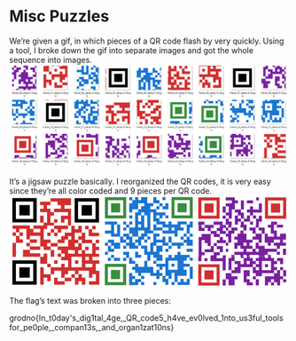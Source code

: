 # Misc Puzzles

We’re given a gif, in which pieces of a QR code flash by very quickly. 
Using a tool, I broke down the gif into separate images and got the whole sequence into images.
![img1](images/puzzle1.png)

It’s a jigsaw puzzle basically. I reorganized the QR codes, it is very easy since they’re all color coded and 9 pieces per QR code. 
![img1](images/puzzle2.png)

The flag’s text was broken into three pieces:

grodno{In_t0day's_dig1tal_4ge,_QR_code5_h4ve_ev0lved_1nto_us3ful_tools for_pe0ple,_compan13s,_and_organ1zat10ns}
